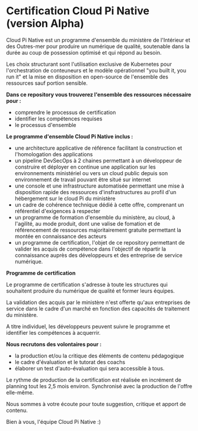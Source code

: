 # Certification Cloud Pi Native (version Alpha)

Cloud Pi Native est un programme d'ensemble du ministère de l'Intérieur et des Outres-mer pour produire un numérique de qualité, soutenable dans la durée au coup de possession optimisé et qui répond au besoin. 

Les choix structurant sont l'utilisation exclusive de Kubernetes pour l'orchestration de conteuneurs et le modèle opérationnel "you built it, you run it" et la mise en disposition en open-source de l'ensemble des ressources sauf portion sensible.

**Dans ce repository vous trouverez l'ensemble des ressources nécessaire pour :**

- comprendre le processus de certification
- identifier les compétences requises
- le processus d'ensemble


**Le programme d'ensemble Cloud Pi Native inclus :**

- une architecture applicative de référence facilitant la construction et l'homologation des applications
- un pipeline DevSecOps à 2 chaines permettant à un développeur de construire et déployer en continue une application sur les environnements ministériel ou vers un cloud public depuis son environnement de travail pouvant être situé sur internet
- une console et une infrastructure automatisée permettant une mise à disposition rapide des ressources d'insfrastructures au profil d'un hébergement sur le cloud Pi du ministère
- un cadre de cohérence technique dédié à cette offre, comprenant un référentiel d'exigences à respecter
- un programme de formation d'ensemble du ministère, au cloud, à l'agilité, au mode produit, dont une valise de fomation et de référencement de ressources majoritairement gratuite permettant la montée en connaissance des acteurs
- un programme de certification, l'objet de ce repository permettant de valider les acquis de compétence dans l'objectif de répartir la connaissance auprès des développeurs et des entreprise de service numérique.

**Programme de certification**

Le programme de certification s'adresse à toute les structures qui souhaitent produire du numérique de qualité et former leurs équipes.

La validation des acquis par le ministère n'est offerte qu'aux entreprises de service dans le cadre d'un marché en fonction des capacités de traitement du ministère.

A titre individuel, les développeurs peuvent suivre le programme et identifier les compétences à acquerrir. 

**Nous recrutons des volontaires pour :**
- la production et/ou la critique des éléments de contenu pédagogique
- le cadre d'évaluation et le tutorat des coachs   
- élaborer un test d'auto-évaluation qui sera accessible à tous.

 Le rythme de production de la certification est réalisée en incrément de planning tout les 2,5 mois environ. Synchronisé avec la production de l'offre elle-même.

 Nous sommes à votre écoute pour toute suggestion, critique et apport de contenu. 

Bien à vous, l'équipe Cloud Pi Native :)





